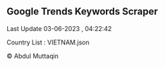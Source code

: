 

## Google Trends Keywords Scraper 
 
Last Update 03-06-2023 , 04:22:42

Country List :
VIETNAM.json



© Abdul Muttaqin 
